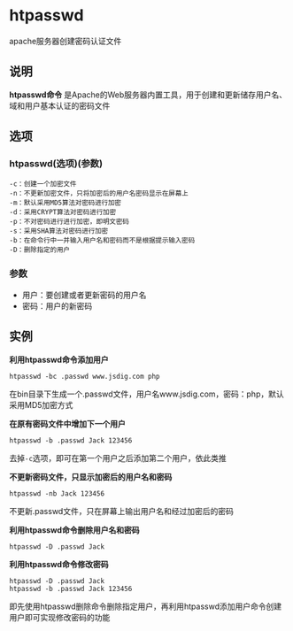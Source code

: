 htpasswd
===

apache服务器创建密码认证文件

## 说明

**htpasswd命令** 是Apache的Web服务器内置工具，用于创建和更新储存用户名、域和用户基本认证的密码文件

## 选项

### htpasswd(选项)(参数)  

  

```
-c：创建一个加密文件
-n：不更新加密文件，只将加密后的用户名密码显示在屏幕上
-m：默认采用MD5算法对密码进行加密
-d：采用CRYPT算法对密码进行加密
-p：不对密码进行进行加密，即明文密码
-s：采用SHA算法对密码进行加密
-b：在命令行中一并输入用户名和密码而不是根据提示输入密码
-D：删除指定的用户
```

### 参数  

*   用户：要创建或者更新密码的用户名
*   密码：用户的新密码

## 实例

 **利用htpasswd命令添加用户** 

```
htpasswd -bc .passwd www.jsdig.com php
```

在bin目录下生成一个.passwd文件，用户名www.jsdig.com，密码：php，默认采用MD5加密方式

 **在原有密码文件中增加下一个用户** 

```
htpasswd -b .passwd Jack 123456
```

去掉`-c`选项，即可在第一个用户之后添加第二个用户，依此类推

 **不更新密码文件，只显示加密后的用户名和密码** 

```
htpasswd -nb Jack 123456
```

不更新.passwd文件，只在屏幕上输出用户名和经过加密后的密码

 **利用htpasswd命令删除用户名和密码** 

```
htpasswd -D .passwd Jack
```

 **利用htpasswd命令修改密码** 

```
htpasswd -D .passwd Jack
htpasswd -b .passwd Jack 123456
```

即先使用htpasswd删除命令删除指定用户，再利用htpasswd添加用户命令创建用户即可实现修改密码的功能


